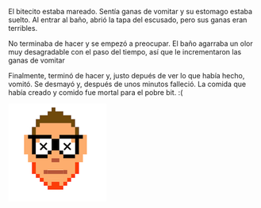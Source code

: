 [//]: # (José Leyva:)
[//]: # (hablar-con-hugo.md)
[//]: # (brincar-de-gusto.md)
[//]: # (alguno otro de tu preferencia)

El bitecito estaba mareado. Sentía ganas de vomitar y su estomago estaba suelto. Al entrar al baño, abrió la tapa del escusado, pero sus ganas eran terribles.

No terminaba de hacer y se empezó a preocupar. El baño agarraba un olor muy desagradable con el paso del tiempo, así que le incrementaron las ganas de vomitar 

Finalmente, terminó de hacer y, justo depués de ver lo que había hecho, vomitó. Se desmayó y, después de unos minutos falleció. La comida que había creado y comido fue mortal para el pobre bit. :(

![](bitecito_dead.png)
